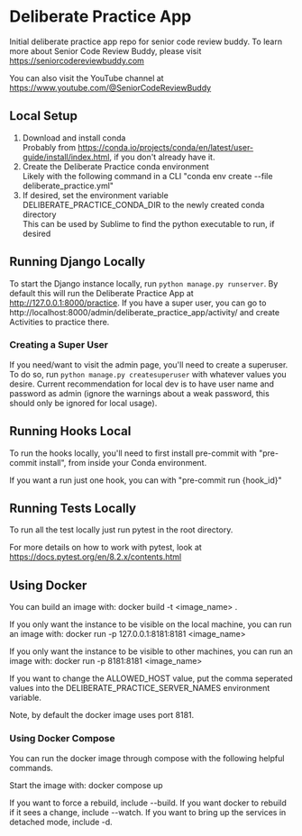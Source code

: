 # Deliberate Practice App
Initial deliberate practice app repo for senior code review buddy.
To learn more about Senior Code Review Buddy, please visit https://seniorcodereviewbuddy.com

You can also visit the YouTube channel at https://www.youtube.com/@SeniorCodeReviewBuddy


## Local Setup

1) Download and install conda<br>
Probably from https://conda.io/projects/conda/en/latest/user-guide/install/index.html, if you don't already have it.
1) Create the Deliberate Practice conda environment<br>
Likely with the following command in a CLI "conda env create --file deliberate_practice.yml"
1) If desired, set the environment variable DELIBERATE_PRACTICE_CONDA_DIR to the newly created conda directory<br>
This can be used by Sublime to find the python executable to run, if desired

## Running Django Locally
To start the Django instance locally, run `python manage.py runserver`. By default
this will run the Deliberate Practice App at http://127.0.0.1:8000/practice. If you
have a super user, you can go to http://localhost:8000/admin/deliberate_practice_app/activity/
and create Activities to practice there.

### Creating a Super User

If you need/want to visit the admin page, you'll need to create a superuser. To do so, run `python manage.py createsuperuser`
with whatever values you desire. Current recommendation for local dev is to have user name and password as admin (ignore the
warnings about a weak password, this should only be ignored for local usage).

## Running Hooks Local

To run the hooks locally, you'll need to first install pre-commit with "pre-commit install", from inside
your Conda environment.

If you want a run just one hook, you can with "pre-commit run {hook_id}"

## Running Tests Locally

To run all the test locally just run pytest in the root directory.

For more details on how to work with pytest, look at https://docs.pytest.org/en/8.2.x/contents.html

## Using Docker

You can build an image with:
docker build -t <image_name> .

If you only want the instance to be visible on the local machine, you can run an image with:
docker run -p 127.0.0.1:8181:8181 <image_name>

If you only want the instance to be visible to other machines, you can run an image with:
docker run -p 8181:8181 <image_name>

If you want to change the ALLOWED_HOST value, put the comma seperated values into the DELIBERATE_PRACTICE_SERVER_NAMES environment variable.

Note, by default the docker image uses port 8181.

### Using Docker Compose

You can run the docker image through compose with the following helpful commands.

Start the image with:
docker compose up

If you want to force a rebuild, include --build.
If you want docker to rebuild if it sees a change, include --watch.
If you want to bring up the services in detached mode, include -d.
